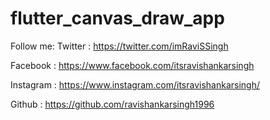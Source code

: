 # flutter_canvas_draw_app

Follow me:
Twitter : https://twitter.com/imRaviSSingh

Facebook : https://www.facebook.com/itsravishankarsingh

Instagram : https://www.instagram.com/itsravishankarsingh/

Github : https://github.com/ravishankarsingh1996
